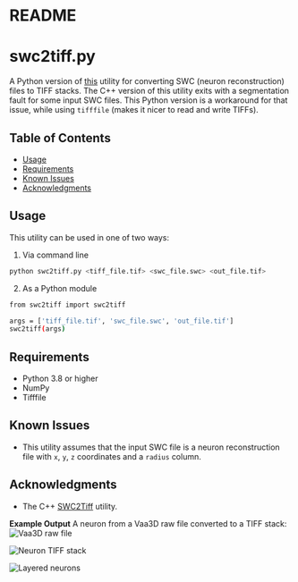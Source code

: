 **README**
================

**swc2tiff.py**
================

A Python version of [this](https://github.com/imadtoubal/swc-to-tif/tree/master) utility for converting SWC (neuron reconstruction) files to TIFF stacks. The C++ version of this utility exits with a segmentation fault for some input SWC files. This Python version is a workaround for that issue, while using `tifffile` (makes it nicer to read and write TIFFs).

**Table of Contents**
-----------------

* [Usage](#usage)
* [Requirements](#requirements)
* [Known Issues](#known-issues)
* [Acknowledgments](#acknowledgments)

**Usage**
---------

This utility can be used in one of two ways:
1. Via command line
```bash
python swc2tiff.py <tiff_file.tif> <swc_file.swc> <out_file.tif>
```
2. As a Python module
```bash
from swc2tiff import swc2tiff

args = ['tiff_file.tif', 'swc_file.swc', 'out_file.tif']
swc2tiff(args)
```

**Requirements**
---------------

* Python 3.8 or higher
* NumPy
* Tifffile

**Known Issues**
-----------------

* This utility assumes that the input SWC file is a neuron reconstruction file with `x`, `y`, `z` coordinates and a `radius` column.


**Acknowledgments**
------------------

- The C++ [SWC2Tiff](https://github.com/imadtoubal/swc-to-tif/tree/master) utility.

**Example Output**
A neuron from a Vaa3D raw file converted to a TIFF stack:
![Vaa3D raw file](assets/neuTubeCapture20250507_1.tif, "Neuron from Vaa3D raw file")

![Neuron TIFF stack](assets/neuTubeCapture20250507_3.tif, "Neuron TIFF stack")

![Layered neurons](assets/neuTubeCapture20250507_2.tif, "Layered neurons")
